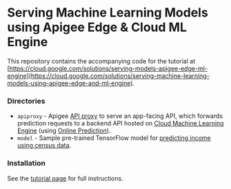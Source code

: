 # Serving Machine Learning Models using Apigee Edge & Cloud ML Engine

This repository contains the accompanying code for the tutorial at
[https://cloud.google.com/solutions/serving-models-apigee-edge-ml-engine](https://cloud.google.com/solutions/serving-machine-learning-models-using-apigee-edge-and-ml-engine).

### Directories
* `apiproxy` - Apigee [API
  proxy](https://docs.apigee.com/api-platform/fundamentals/understanding-apis-and-api-proxies)
  to serve an app-facing API, which forwards prediction requests to a backend API hosted on [Cloud Machine Learning Engine](https://cloud.google.com/ml-engine) (using [Online Prediction](https://cloud.google.com/ml-engine/docs/tensorflow/online-predict)).
* `model` - Sample pre-trained TensorFlow model for [predicting income using census data](https://github.com/GoogleCloudPlatform/cloudml-samples/tree/master/census).

### Installation
See the [tutorial page](https://cloud.google.com/solutions/serving-machine-learning-models-using-apigee-edge-and-ml-engine) for full instructions.
